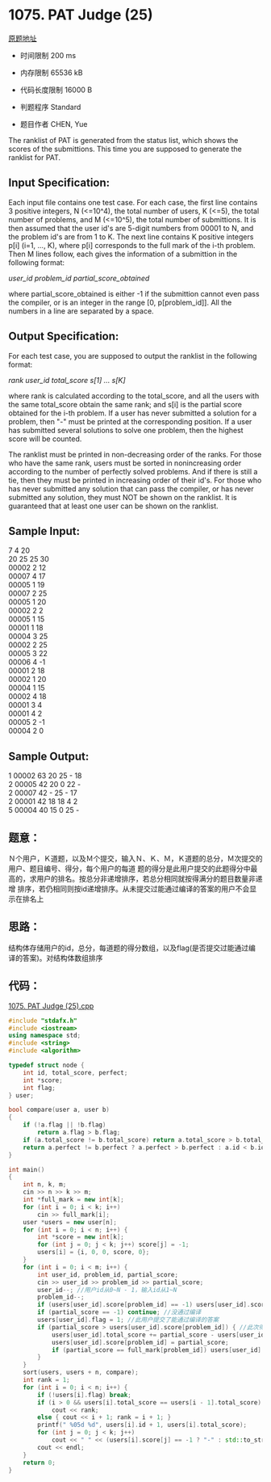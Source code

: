 ﻿# 1075. PAT Judge (25)
[原题地址](https://www.patest.cn/contests/pat-a-practise/1075)
* 时间限制 200 ms

* 内存限制 65536 kB

* 代码长度限制 16000 B

* 判题程序 Standard 

* 题目作者 CHEN, Yue



The ranklist of PAT is generated from the status list, which shows the scores of the submittions. This time 
you are supposed to generate the ranklist for PAT. 



## Input Specification: 

Each input file contains one test case. For each case, the first line contains 3 positive integers, N (<=10^4), 
the total number of users, K (<=5), the total number of problems, and M (<=10^5), the total number of submittions. 
It is then assumed that the user id's are 5-digit numbers from 00001 to N, and the problem id's are from 1 to K. 
The next line contains K positive integers p[i] (i=1, ..., K), where p[i] corresponds to the full mark of the i-th 
problem. Then M lines follow, each gives the information of a submittion in the following format:

*user_id problem_id partial_score_obtained*

where partial_score_obtained is either -1 if the submittion cannot even pass the compiler, or is an integer in the 
range [0, p[problem_id]]. All the numbers in a line are separated by a space.



## Output Specification: 

For each test case, you are supposed to output the ranklist in the following format:

*rank user_id total_score s[1] ... s[K]*

where rank is calculated according to the total_score, and all the users with the same total_score obtain the same rank; 
and s[i] is the partial score obtained for the i-th problem. If a user has never submitted a solution for a problem, then 
"-" must be printed at the corresponding position. If a user has submitted several solutions to solve one problem, then 
the highest score will be counted. 

The ranklist must be printed in non-decreasing order of the ranks. For those who have the same rank, users must be sorted in 
nonincreasing order according to the number of perfectly solved problems. And if there is still a tie, then they must be printed 
in increasing order of their id's. For those who has never submitted any solution that can pass the compiler, or has never 
submitted any solution, they must NOT be shown on the ranklist. It is guaranteed that at least one user can be shown on the ranklist.



## Sample Input:

7 4 20  
20 25 25 30  
00002 2 12  
00007 4 17  
00005 1 19  
00007 2 25  
00005 1 20  
00002 2 2  
00005 1 15  
00001 1 18  
00004 3 25  
00002 2 25  
00005 3 22  
00006 4 -1  
00001 2 18  
00002 1 20  
00004 1 15  
00002 4 18  
00001 3 4  
00001 4 2  
00005 2 -1  
00004 2 0  

## Sample Output:

1 00002 63 20 25 - 18  
2 00005 42 20 0 22 -  
2 00007 42 - 25 - 17  
2 00001 42 18 18 4 2  
5 00004 40 15 0 25 -  



## 题意：

Ｎ个用户，Ｋ道题，以及Ｍ个提交，输入Ｎ、Ｋ、Ｍ，Ｋ道题的总分，Ｍ次提交的用户、题目编号、得分，每个用户的每道
题的得分是此用户提交的此题得分中最高的，求用户的排名。按总分非递增排序，若总分相同就按得满分的题目数量非递增
排序，若仍相同则按id递增排序。从未提交过能通过编译的答案的用户不会显示在排名上

## 思路：

结构体存储用户的id，总分，每道题的得分数组，以及flag(是否提交过能通过编译的答案)。对结构体数组排序


## 代码：


[1075. PAT Judge (25).cpp](https://github.com/jerrykcode/PAT-Practise/blob/master/PAT%20Advanced%20Level%20Practise/1075.%20PAT%20Judge%20(25)/1075.%20PAT%20Judge%20(25).cpp)


```cpp
#include "stdafx.h"
#include <iostream>
using namespace std;
#include <string>
#include <algorithm>

typedef struct node {
	int id, total_score, perfect;
	int *score;
	int flag;
} user;

bool compare(user a, user b)
{
	if (!a.flag || !b.flag)
		return a.flag > b.flag;
	if (a.total_score != b.total_score) return a.total_score > b.total_score;
	return a.perfect != b.perfect ? a.perfect > b.perfect : a.id < b.id;
}

int main()
{
	int n, k, m;
	cin >> n >> k >> m;
	int *full_mark = new int[k];
	for (int i = 0; i < k; i++)
		cin >> full_mark[i];
	user *users = new user[n];
	for (int i = 0; i < n; i++) {
		int *score = new int[k];
		for (int j = 0; j < k; j++) score[j] = -1;
		users[i] = {i, 0, 0, score, 0};
	}
	for (int i = 0; i < m; i++) {
		int user_id, problem_id, partial_score;
		cin >> user_id >> problem_id >> partial_score;
		user_id--; //用户id从0~N - 1，输入id从1~N
		problem_id--;
		if (users[user_id].score[problem_id] == -1) users[user_id].score[problem_id] = 0; //若此题之前从未提交过
		if (partial_score == -1) continue; //没通过编译
		users[user_id].flag = 1; //此用户提交了能通过编译的答案
		if (partial_score > users[user_id].score[problem_id]) { //此次得分大于原来得分
			users[user_id].total_score += partial_score - users[user_id].score[problem_id];
			users[user_id].score[problem_id] = partial_score;
			if (partial_score == full_mark[problem_id]) users[user_id].perfect++; //满分
		}
	}
	sort(users, users + n, compare);
	int rank = 1;
	for (int i = 0; i < n; i++) {
		if (!users[i].flag) break;
		if (i > 0 && users[i].total_score == users[i - 1].total_score)
			cout << rank;
		else { cout << i + 1; rank = i + 1; }
		printf(" %05d %d", users[i].id + 1, users[i].total_score);
		for (int j = 0; j < k; j++)
			cout << " " << (users[i].score[j] == -1 ? "-" : std::to_string(users[i].score[j]));
		cout << endl;
	}
    return 0;
}
```